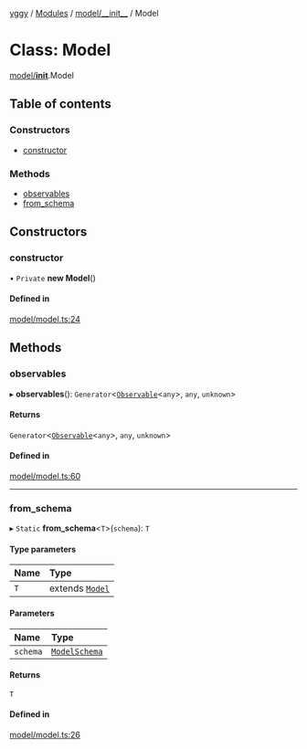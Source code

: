 [yggy](../README.md) / [Modules](../modules.md) / [model/\_\_init\_\_](../modules/model___init__.md) / Model

# Class: Model

[model/__init__](../modules/model___init__.md).Model

## Table of contents

### Constructors

- [constructor](model___init__.Model.md#constructor)

### Methods

- [observables](model___init__.Model.md#observables)
- [from\_schema](model___init__.Model.md#from_schema)

## Constructors

### constructor

• `Private` **new Model**()

#### Defined in

[model/model.ts:24](https://github.com/Aldlevine/yggy/blob/379e698/src/model/model.ts#L24)

## Methods

### observables

▸ **observables**(): `Generator`<[`Observable`](../modules/observable___init__.md#observable-1)<`any`\>, `any`, `unknown`\>

#### Returns

`Generator`<[`Observable`](../modules/observable___init__.md#observable-1)<`any`\>, `any`, `unknown`\>

#### Defined in

[model/model.ts:60](https://github.com/Aldlevine/yggy/blob/379e698/src/model/model.ts#L60)

___

### from\_schema

▸ `Static` **from_schema**<`T`\>(`schema`): `T`

#### Type parameters

| Name | Type |
| :------ | :------ |
| `T` | extends [`Model`](model___init__.Model.md) |

#### Parameters

| Name | Type |
| :------ | :------ |
| `schema` | [`ModelSchema`](../modules/model___init__.md#modelschema) |

#### Returns

`T`

#### Defined in

[model/model.ts:26](https://github.com/Aldlevine/yggy/blob/379e698/src/model/model.ts#L26)
